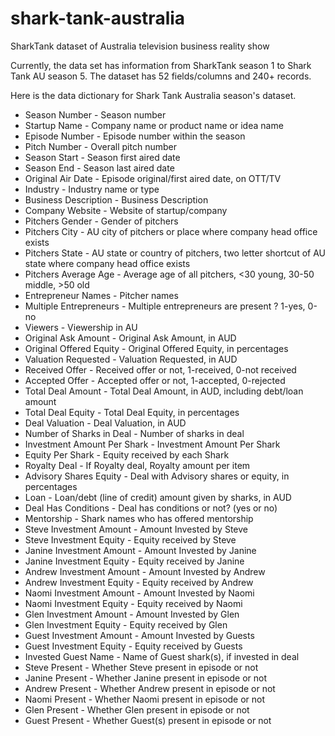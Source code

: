 # shark-tank-australia
SharkTank dataset of Australia television business reality show

Currently, the data set has information from SharkTank season 1 to Shark Tank AU season 5. The dataset has 52 fields/columns and 240+ records.

Here is the data dictionary for Shark Tank Australia season's dataset.

- Season Number - Season number
- Startup Name - Company name or product name or idea name
- Episode Number - Episode number within the season
- Pitch Number - Overall pitch number
- Season Start - Season first aired date
- Season End - Season last aired date
- Original Air Date - Episode original/first aired date, on OTT/TV
- Industry - Industry name or type
- Business Description - Business Description
- Company Website - Website of startup/company
- Pitchers Gender - Gender of pitchers
- Pitchers City - AU city of pitchers or place where company head office exists
- Pitchers State - AU state or country of pitchers, two letter shortcut of AU state where company head office exists
- Pitchers Average Age - Average age of all pitchers, <30 young, 30-50 middle, >50 old
- Entrepreneur Names - Pitcher names
- Multiple Entrepreneurs - Multiple entrepreneurs are present ?  1-yes, 0-no
- Viewers - Viewership in AU
- Original Ask Amount - Original Ask Amount, in AUD
- Original Offered Equity - Original Offered Equity, in percentages
- Valuation Requested - Valuation Requested, in AUD
- Received Offer - Received offer or not, 1-received, 0-not received
- Accepted Offer - Accepted offer or not, 1-accepted, 0-rejected
- Total Deal Amount - Total Deal Amount, in AUD, including debt/loan amount
- Total Deal Equity - Total Deal Equity, in percentages
- Deal Valuation - Deal Valuation, in AUD
- Number of Sharks in Deal - Number of sharks in deal
- Investment Amount Per Shark - Investment Amount Per Shark
- Equity Per Shark - Equity received by each Shark
- Royalty Deal - If Royalty deal, Royalty amount per item
- Advisory Shares Equity - Deal with Advisory shares or equity, in percentages
- Loan - Loan/debt (line of credit) amount given by sharks, in AUD
- Deal Has Conditions - Deal has conditions or not? (yes or no)
- Mentorship - Shark names who has offered mentorship
- Steve Investment Amount - Amount Invested by Steve
- Steve Investment Equity - Equity received by Steve
- Janine Investment Amount - Amount Invested by Janine
- Janine Investment Equity - Equity received by Janine
- Andrew Investment Amount - Amount Invested by Andrew
- Andrew Investment Equity - Equity received by Andrew
- Naomi Investment Amount - Amount Invested by Naomi
- Naomi Investment Equity - Equity received by Naomi
- Glen Investment Amount - Amount Invested by Glen
- Glen Investment Equity - Equity received by Glen
- Guest Investment Amount - Amount Invested by Guests
- Guest Investment Equity - Equity received by Guests
- Invested Guest Name - Name of Guest shark(s), if invested in deal
- Steve Present - Whether Steve present in episode or not
- Janine Present - Whether Janine present in episode or not
- Andrew Present - Whether Andrew present in episode or not
- Naomi Present - Whether Naomi present in episode or not
- Glen Present - Whether Glen present in episode or not
- Guest Present - Whether Guest(s) present in episode or not
